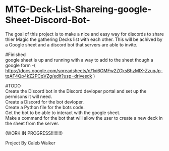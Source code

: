# MTG-Deck-List-Shareing-google-Sheet-Discord-Bot-

The goal of this project is to make a nice and easy way for discords to share thier Magic the gathering Decks list with each other. This  will be achived by a Google sheet and a discord bot that servers are able to
invite.

#Finished    
google sheet is up and running with a way to add to the sheet though a google form -( https://docs.google.com/spreadsheets/d/1xi6GMFw2ZGksBhzMlX-ZzuqJp-tqAF4Qp4kZ2PCqVZg/edit?usp=drivesdk )  

#TODO  
Create the Discord bot in the Discord devloper portal and set up the permisons it will need.  
Create a Discord for the bot devloper.  
Create a Python file for the bots code.  
Get the bot to be able to interact with the google sheet.  
Make a command for the bot that will allow the user to create a new deck in the sheet from the server.  

(WORK IN PROGRESS!!!!!!!!)   

Project By 
Caleb Walker 


